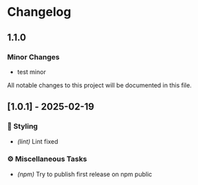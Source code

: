 # Changelog

## 1.1.0

### Minor Changes

- test minor

All notable changes to this project will be documented in this file.

## [1.0.1] - 2025-02-19

### 🎨 Styling

- _(lint)_ Lint fixed

### ⚙️ Miscellaneous Tasks

- _(npm)_ Try to publish first release on npm public
